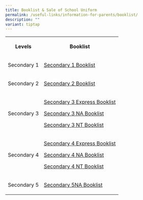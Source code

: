 ```yaml
---
title: Booklist & Sale of School Uniform
permalink: /useful-links/information-for-parents/booklist/
description: ""
variant: tiptap
---
```

<table style="minWidth: 50px">
<colgroup>
<col>
<col>
</colgroup>
<tbody>
<tr>
<th rowspan="1" colspan="1">
<p>Levels</p>
</th>
<th rowspan="1" colspan="1">
<p>Booklist</p>
</th>
</tr>
<tr>
<td rowspan="1" colspan="1">
<p>Secondary 1</p>
</td>
<td rowspan="1" colspan="1">
<p><a href="/files/Announcements/2024/SECONDARY_ONE___FINAL__.pdf" rel="noopener noreferrer nofollow" target="_blank">Secondary 1 Booklist</a>
</p>
</td>
</tr>
<tr>
<td rowspan="1" colspan="1">
<p>Secondary 2</p>
</td>
<td rowspan="1" colspan="1">
<p><a href="/files/Announcements/2024/SECONDARY_TWO___FINAL__.pdf" rel="noopener nofollow" target="_blank">Secondary 2 Booklist</a>
</p>
</td>
</tr>
<tr>
<td rowspan="1" colspan="1">
<p>Secondary 3</p>
</td>
<td rowspan="1" colspan="1">
<p><a href="/files/Announcements/2024/SECONDARY_THREE_EXPRESS___FINAL__.pdf" rel="noopener nofollow" target="_blank">Secondary 3 Express Booklist</a>
</p>
<p><a href="/files/Announcements/2024/SECONDARY_THREE_NA___FINAL__.pdf" rel="noopener nofollow" target="_blank">Secondary 3 NA Booklist</a>
</p>
<p><a href="/files/Announcements/2024/SECONDARY_THREE_NT___FINAL__.pdf" rel="noopener nofollow" target="_blank">Secondary 3 NT Booklist</a>
</p>
</td>
</tr>
<tr>
<td rowspan="1" colspan="1">
<p>Secondary 4</p>
</td>
<td rowspan="1" colspan="1">
<p><a href="/files/Announcements/2024/SECONDARY_FOUR_EXPRESS___FINAL__.pdf" rel="noopener nofollow" target="_blank">Secondary 4 Express Booklist</a>
</p>
<p><a href="/files/Announcements/2024/SECONDARY_FOUR_NA___FINAL__.pdf" rel="noopener nofollow" target="_blank">Secondary 4 NA Booklist</a>
</p>
<p><a href="/files/Announcements/2024/SECONDARY_FOUR_NT___FINAL__.pdf" rel="noopener nofollow" target="_blank">Secondary 4 NT Booklist</a>
</p>
</td>
</tr>
<tr>
<td rowspan="1" colspan="1">
<p>Secondary 5</p>
</td>
<td rowspan="1" colspan="1">
<p><a href="/files/Announcements/2024/SECONDARY_FIVE_NA___FINAL__.pdf" rel="noopener nofollow" target="_blank">Secondary 5NA Booklist</a>
</p>
</td>
</tr>
</tbody>
</table>
<p></p>